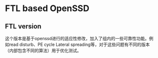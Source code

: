 # FTL based OpenSSD
## FTL version
这个版本是基于openssd进行的适应性修改，加入了组内的一些可靠性功能。例如read disturb、PE cycle Lateral spreading等，对于这些问题有不同的版本（内部包含不同的算法）用于优化测试。
